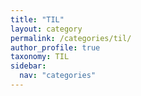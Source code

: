 ```yaml
---
title: "TIL"
layout: category
permalink: /categories/til/
author_profile: true
taxonomy: TIL
sidebar:
  nav: "categories"
---
```

